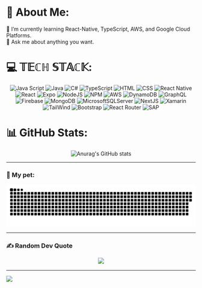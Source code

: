 # 💫 About Me:
🌱 I’m currently learning React-Native, TypeScript, AWS, and Google Cloud Platforms.<br>💬 Ask me about anything you want.<br>


# 💻 𝕋𝔼ℂℍ 𝕊𝕋𝔸ℂ𝕂:
<div align="center">
  
![Java Script](https://img.shields.io/badge/JavaScript-F7DF1E?style=for-the-badge&logo=JavaScript&logoColor=white) ![Java](https://img.shields.io/badge/Java-ED8B00?style=for-the-badge&logo=openjdk&logoColor=white) ![C#](https://img.shields.io/badge/C%23-239120?style=for-the-badge&logo=c-sharp&logoColor=white) ![TypeScript](https://img.shields.io/badge/TypeScript-007ACC?style=for-the-badge&logo=typescript&logoColor=white) ![HTML](https://img.shields.io/badge/HTML5-E34F26?style=for-the-badge&logo=html5&logoColor=white) ![CSS](	https://img.shields.io/badge/CSS3-1572B6?style=for-the-badge&logo=css3&logoColor=white) ![React Native](https://img.shields.io/badge/react_native-%2320232a.svg?style=for-the-badge&logo=react&logoColor=%2361DAFB) ![React](https://img.shields.io/badge/react-%2320232a.svg?style=for-the-badge&logo=react&logoColor=%2361DAFB) ![Expo](https://img.shields.io/badge/expo-1C1E24?style=for-the-badge&logo=expo&logoColor=#D04A37) ![NodeJS](	https://img.shields.io/badge/Node.js-43853D?style=for-the-badge&logo=node.js&logoColor=white) ![NPM](https://img.shields.io/badge/NPM-%23CB3837.svg?style=for-the-badge&logo=npm&logoColor=white) ![AWS](https://img.shields.io/badge/AWS-%23FF9900.svg?style=for-the-badge&logo=amazon-aws&logoColor=white) ![DynamoDB](https://img.shields.io/badge/Amazon%20DynamoDB-4053D6?style=for-the-badge&logo=Amazon%20DynamoDB&logoColor=white) ![GraphQL](https://img.shields.io/badge/-GraphQL-E10098?style=for-the-badge&logo=graphql&logoColor=white) ![Firebase](https://img.shields.io/badge/firebase-%23039BE5.svg?style=for-the-badge&logo=firebase) ![MongoDB](https://img.shields.io/badge/MongoDB-4EA94B?style=for-the-badge&logo=mongodb&logoColor=white) ![MicrosoftSQLServer](https://img.shields.io/badge/Microsoft_SQL_Server-CC2927?style=for-the-badge&logo=microsoft-sql-server&logoColor=white) ![NextJS](https://img.shields.io/badge/Next.js-000?logo=nextdotjs&logoColor=fff&style=for-the-badge) ![Xamarin](https://img.shields.io/badge/Xamarin-3498DB?style=for-the-badge&logo=xamarin&logoColor=white) ![TailWind](https://img.shields.io/badge/Tailwind_CSS-38B2AC?style=for-the-badge&logo=tailwind-css&logoColor=white) ![Bootstrap](https://img.shields.io/badge/Bootstrap-563D7C?style=for-the-badge&logo=bootstrap&logoColor=white) ![React Router](https://img.shields.io/badge/React_Router-CA4245?style=for-the-badge&logo=react-router&logoColor=white) ![SAP](https://img.shields.io/badge/SAP-0FAAFF?style=for-the-badge&logo=sap&logoColor=white)
</div>

# 📊 GitHub Stats:
 <div align="center">
  
 ![Anurag's GitHub stats](https://github-readme-stats.vercel.app/api?username=Lenard-Dev&show_icons=true&theme=radical)
 </div>

---
### 🐍 My pet:
<div align="center">
<a href="https://github.com/Lenard-Dev">
    <img src="contributions.svg" />
  </a>
</div>

---
### ✍️ Random Dev Quote
<div align="center">
  
![](https://quotes-github-readme.vercel.app/api?type=vetical&theme=dark)
</div>

---
[![](https://visitcount.itsvg.in/api?id=3hvArts&icon=2&color=0)](https://visitcount.itsvg.in)

<!-- Proudly created with GPRM ( https://gprm.itsvg.in ) -->
